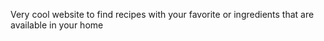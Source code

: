 Very cool website to find recipes with your favorite or ingredients that are available in your home
